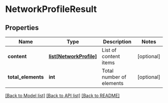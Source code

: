 # NetworkProfileResult

## Properties
Name | Type | Description | Notes
------------ | ------------- | ------------- | -------------
**content** | [**list[NetworkProfile]**](NetworkProfile.md) | List of content items | [optional] 
**total_elements** | **int** | Total number of elements | [optional] 

[[Back to Model list]](../README.md#documentation-for-models) [[Back to API list]](../README.md#documentation-for-api-endpoints) [[Back to README]](../README.md)

